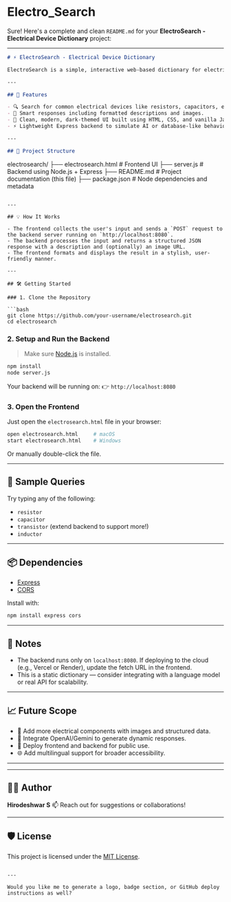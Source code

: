 # Electro_Search
Sure! Here's a complete and clean `README.md` for your **ElectroSearch - Electrical Device Dictionary** project:

---

```markdown
# ⚡ ElectroSearch - Electrical Device Dictionary

ElectroSearch is a simple, interactive web-based dictionary for electrical components. Users can search for any electrical device and get relevant details (including descriptions and images) through a smart interface powered by a local backend.

---

## 🚀 Features

- 🔍 Search for common electrical devices like resistors, capacitors, etc.
- 🧠 Smart responses including formatted descriptions and images.
- 🎨 Clean, modern, dark-themed UI built using HTML, CSS, and vanilla JavaScript.
- ⚡ Lightweight Express backend to simulate AI or database-like behavior.

---

## 📁 Project Structure

```

electrosearch/
├── electrosearch.html        # Frontend UI
├── server.js                 # Backend using Node.js + Express
├── README.md                 # Project documentation (this file)
├── package.json              # Node dependencies and metadata

````

---

## 💡 How It Works

- The frontend collects the user's input and sends a `POST` request to the backend server running on `http://localhost:8080`.
- The backend processes the input and returns a structured JSON response with a description and (optionally) an image URL.
- The frontend formats and displays the result in a stylish, user-friendly manner.

---

## 🛠️ Getting Started

### 1. Clone the Repository

```bash
git clone https://github.com/your-username/electrosearch.git
cd electrosearch
````

### 2. Setup and Run the Backend

> Make sure [Node.js](https://nodejs.org/) is installed.

```bash
npm install
node server.js
```

Your backend will be running on:
👉 `http://localhost:8080`

### 3. Open the Frontend

Just open the `electrosearch.html` file in your browser:

```bash
open electrosearch.html     # macOS
start electrosearch.html    # Windows
```

Or manually double-click the file.

---

## 🔎 Sample Queries

Try typing any of the following:

* `resistor`
* `capacitor`
* `transistor` (extend backend to support more!)
* `inductor`

---

## 📦 Dependencies

* [Express](https://expressjs.com/)
* [CORS](https://www.npmjs.com/package/cors)

Install with:

```bash
npm install express cors
```

---

## 📌 Notes

* The backend runs only on `localhost:8080`. If deploying to the cloud (e.g., Vercel or Render), update the fetch URL in the frontend.
* This is a static dictionary — consider integrating with a language model or real API for scalability.

---

## 📈 Future Scope

* 🔌 Add more electrical components with images and structured data.
* 🤖 Integrate OpenAI/Gemini to generate dynamic responses.
* 📲 Deploy frontend and backend for public use.
* 🌐 Add multilingual support for broader accessibility.

---



---

## 🧑‍💻 Author

**Hirodeshwar S**
📫 Reach out for suggestions or collaborations!

---

## 🛡️ License

This project is licensed under the [MIT License](LICENSE).

```

---

Would you like me to generate a logo, badge section, or GitHub deploy instructions as well?
```
